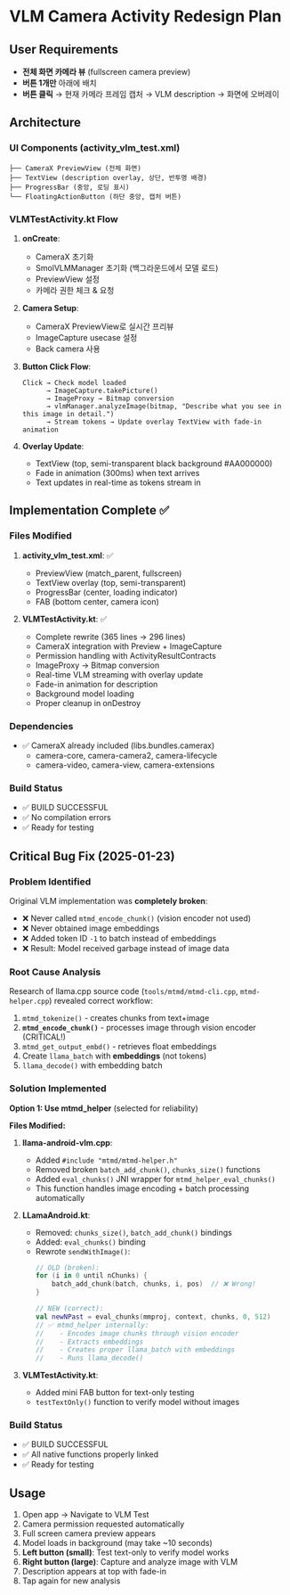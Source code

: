 # VLM Camera Activity Redesign Plan

## User Requirements
- **전체 화면 카메라 뷰** (fullscreen camera preview)
- **버튼 1개만** 아래에 배치
- **버튼 클릭** → 현재 카메라 프레임 캡처 → VLM description → 화면에 오버레이

## Architecture

### UI Components (activity_vlm_test.xml)
```
├── CameraX PreviewView (전체 화면)
├── TextView (description overlay, 상단, 반투명 배경)
├── ProgressBar (중앙, 로딩 표시)
└── FloatingActionButton (하단 중앙, 캡처 버튼)
```

### VLMTestActivity.kt Flow
1. **onCreate**:
   - CameraX 초기화
   - SmolVLMManager 초기화 (백그라운드에서 모델 로드)
   - PreviewView 설정
   - 카메라 권한 체크 & 요청

2. **Camera Setup**:
   - CameraX PreviewView로 실시간 프리뷰
   - ImageCapture usecase 설정
   - Back camera 사용

3. **Button Click Flow**:
   ```
   Click → Check model loaded
         → ImageCapture.takePicture()
         → ImageProxy → Bitmap conversion
         → vlmManager.analyzeImage(bitmap, "Describe what you see in this image in detail.")
         → Stream tokens → Update overlay TextView with fade-in animation
   ```

4. **Overlay Update**:
   - TextView (top, semi-transparent black background #AA000000)
   - Fade in animation (300ms) when text arrives
   - Text updates in real-time as tokens stream in

## Implementation Complete ✅

### Files Modified
1. **activity_vlm_test.xml**: ✅
   - PreviewView (match_parent, fullscreen)
   - TextView overlay (top, semi-transparent)
   - ProgressBar (center, loading indicator)
   - FAB (bottom center, camera icon)

2. **VLMTestActivity.kt**: ✅
   - Complete rewrite (365 lines → 296 lines)
   - CameraX integration with Preview + ImageCapture
   - Permission handling with ActivityResultContracts
   - ImageProxy → Bitmap conversion
   - Real-time VLM streaming with overlay update
   - Fade-in animation for description
   - Background model loading
   - Proper cleanup in onDestroy

### Dependencies
- ✅ CameraX already included (libs.bundles.camerax)
  - camera-core, camera-camera2, camera-lifecycle
  - camera-video, camera-view, camera-extensions

### Build Status
- ✅ BUILD SUCCESSFUL
- ✅ No compilation errors
- ✅ Ready for testing

## Critical Bug Fix (2025-01-23)

### Problem Identified
Original VLM implementation was **completely broken**:
- ❌ Never called `mtmd_encode_chunk()` (vision encoder not used)
- ❌ Never obtained image embeddings
- ❌ Added token ID `-1` to batch instead of embeddings
- ❌ Result: Model received garbage instead of image data

### Root Cause Analysis
Research of llama.cpp source code (`tools/mtmd/mtmd-cli.cpp`, `mtmd-helper.cpp`) revealed correct workflow:
1. `mtmd_tokenize()` - creates chunks from text+image
2. **`mtmd_encode_chunk()`** - processes image through vision encoder (CRITICAL!)
3. `mtmd_get_output_embd()` - retrieves float embeddings
4. Create `llama_batch` with **embeddings** (not tokens)
5. `llama_decode()` with embedding batch

### Solution Implemented
**Option 1: Use mtmd_helper** (selected for reliability)

**Files Modified:**

1. **llama-android-vlm.cpp**:
   - Added `#include "mtmd/mtmd-helper.h"`
   - Removed broken `batch_add_chunk()`, `chunks_size()` functions
   - Added `eval_chunks()` JNI wrapper for `mtmd_helper_eval_chunks()`
   - This function handles image encoding + batch processing automatically

2. **LLamaAndroid.kt**:
   - Removed: `chunks_size()`, `batch_add_chunk()` bindings
   - Added: `eval_chunks()` binding
   - Rewrote `sendWithImage()`:
     ```kotlin
     // OLD (broken):
     for (i in 0 until nChunks) {
         batch_add_chunk(batch, chunks, i, pos)  // ❌ Wrong!
     }

     // NEW (correct):
     val newNPast = eval_chunks(mmproj, context, chunks, 0, 512)
     // ✅ mtmd_helper internally:
     //    - Encodes image chunks through vision encoder
     //    - Extracts embeddings
     //    - Creates proper llama_batch with embeddings
     //    - Runs llama_decode()
     ```

3. **VLMTestActivity.kt**:
   - Added mini FAB button for text-only testing
   - `testTextOnly()` function to verify model without images

### Build Status
- ✅ BUILD SUCCESSFUL
- ✅ All native functions properly linked
- ✅ Ready for testing

## Usage
1. Open app → Navigate to VLM Test
2. Camera permission requested automatically
3. Full screen camera preview appears
4. Model loads in background (may take ~10 seconds)
5. **Left button (small)**: Test text-only to verify model works
6. **Right button (large)**: Capture and analyze image with VLM
7. Description appears at top with fade-in
8. Tap again for new analysis

